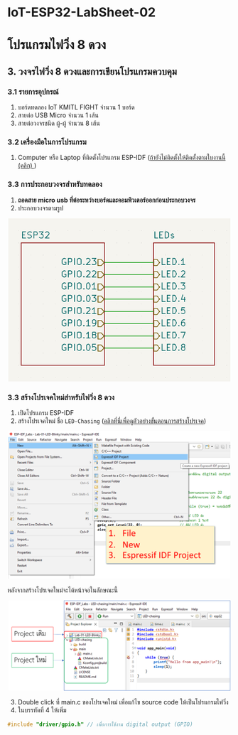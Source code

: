 # IoT-ESP32-LabSheet-02
# โปรแกรมไฟวิ่ง 8 ดวง

## 3. วงจรไฟวิ่ง 8 ดวงและการเขียนโปรแกรมควบคุม

### 3.1 รายการอุปกรณ์
1. บอร์ดทดลอง IoT KMITL FIGHT จำนวน 1 บอร์ด
2. สายต่อ USB Micro จำนวน 1 เส้น
3. สายต่อวงจรชนิด ผู้-ผู้ จำนวน 8 เส้น

### 3.2 เครื่องมือในการโปรแกรม
1. Computer หรือ Laptop ที่ติดตั้งโปรแกรม ESP-IDF ([ถ้ายังไม่ติดตั้งให้ติดตั้งตามใบงานนี้ (คลิก) ](https://github.com/Special-Topic-2565-01/ESP-IDF-Tool-setup) )

### 3.3 การประกอบวงจรสำหรับทดลอง
1. __ถอดสาย micro usb ที่ต่อระหว่างบอร์ดและคอมพิวเตอร์ออกก่อนประกอบวงจร__
2. ประกอบวงจรตามรูป

<p align="center">
<img  src="Pictures/Chaser-8-leds-connection.png" alt="วงจรไฟวิ่ง 8 ดวง" style="width:500px;" >
</p>

### 3.3 สร้างโปรเจคใหม่สำหรับไฟวิ่ง 8 ดวง

1. เปิดโปรแกรม ESP-IDF 
2. สร้างโปรเจคใหม่ ชื่อ `LED-Chasing`   ([คลิกที่นี่เพื่อดูตัวอย่างขั้นตอนการสร้างโปรเจค](https://github.com/Special-Topic-2565-01/LabSheet-01))

<p align="center">
<img  src="Pictures/new-esp-idf-project.png" alt="สร้าง project ใหม่" style="width:500px;" >
</p>

หลังจากสร้างโปรเจคใหม่จะได้หน้าจอในลักษณะนี้

<p align="center">
<img  src="Pictures/created-project.png" alt="project ใหม่" style="width:500px;" >
</p>


3. Double click ที่ main.c  ของโปรเจคใหม่ เพื่อแก้ไข source code ให้เป็นโปรแกรมไฟวิ่ง
4. ในบรรทัดที่ 4 ให้เพิ่ม 

```c
#include "driver/gpio.h" // เพื่อการใช้งาน digital output (GPIO)
```


